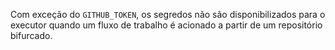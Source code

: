 Com exceção do `GITHUB_TOKEN`, os segredos não são disponibilizados para o executor quando um fluxo de trabalho é acionado a partir de um repositório bifurcado.
